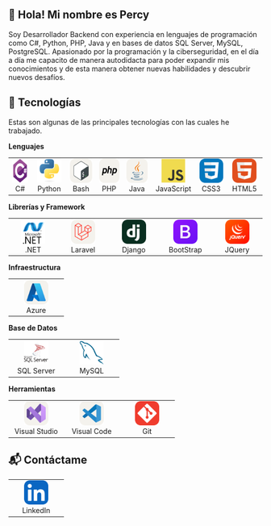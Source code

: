 ## 👋 Hola! Mi nombre es Percy

Soy Desarrollador Backend con experiencia en lenguajes de programación como C#, Python, PHP, Java y en bases de datos SQL Server, MySQL, PostgreSQL. Apasionado por la programación y la ciberseguridad, en el día a día me capacito de manera autodidacta para poder expandir mis conocimientos y de esta manera obtener nuevas habilidades y descubrir nuevos desafíos.

## :muscle: Tecnologías

Estas son algunas de las principales tecnologías con las cuales he trabajado.

**Lenguajes**

<table>
  <tr>
    <td align="center" width="96">
      <a href="#percytaquila">
        <img src="./img/csharp-original.svg" width="48" height="48" alt="C#" />
      </a>
      <br>C#
    </td>
    <td align="center" width="96">
      <a href="#percytaquila">
        <img src="./img/python-original.svg" width="48" height="48" alt="Python" />
      </a>
      <br>Python
    </td>
    <td align="center" width="96">
      <a href="#percytaquila">
        <img src="./img/Bash-Light.svg" width="48" height="48" alt="Bash" />
      </a>
      <br>Bash
    </td>
    <td align="center" width="96">
      <a href="#percytaquila">
        <img src="./img/PHP-Light.svg" width="48" height="48" alt="PHP" />
      </a>
      <br>PHP
    </td>
    <td align="center" width="96">
      <a href="#percytaquila">
        <img src="./img/Java-Light.svg" width="48" height="48" alt="Java" />
      </a>
      <br>Java
    </td>
    <td align="center" width="96">
      <a href="#percytaquila">
        <img src="./img/javascript-original.svg" width="48" height="48" alt="JavaScript" />
      </a>
      <br>JavaScript
    </td>
    <td align="center" width="96">
      <a href="#percytaquila">
        <img src="./img/CSS.svg" width="48" height="48" alt="CSS3" />
      </a>
      <br>CSS3
    </td>
    <td align="center" width="96">
      <a href="#percytaquila">
        <img src="./img/HTML.svg" width="48" height="48" alt="HTML5" />
      </a>
      <br>HTML5
    </td>
  </tr>
</table>

**Librerías y Framework**

<table>
  <tr>
    <td align="center" width="96">
      <a href="#percytaquila">
        <img src="./img/netFramework.svg" width="48" height="48" alt=".NET" />
      </a>
      <br>.NET
    </td>
    <td align="center" width="96">
      <a href="#percytaquila">
        <img src="./img/Laravel-Light.svg" width="48" height="48" alt="Laravel" />
      </a>
      <br>Laravel
    </td>
    <td align="center" width="96">
      <a href="#percytaquila">
        <img src="./img/Django.svg" width="48" height="48" alt="Django" />
      </a>
      <br>Django
    </td>
    <td align="center" width="96">
      <a href="#percytaquila">
        <img src="./img/Bootstrap.svg" width="48" height="48" alt="BootStrap" />
      </a>
      <br>BootStrap
    </td>
    <td align="center" width="96">
      <a href="#percytaquila">
        <img src="./img/JQuery.svg" width="48" height="48" alt="JQuery" />
      </a>
      <br>JQuery
    </td>
  </tr>
</table>

**Infraestructura**

<table>
  <tr>
    <td align="center" width="96">
      <a href="#percytaquila">
        <img src="./img/Azure-Light.svg" width="48" height="48" alt="Azure" />
      </a>
      <br>Azure
    </td>
  </tr>
</table>

**Base de Datos**

<table>
  <tr>
    <td align="center" width="96">
      <a href="#percytaquila">
        <img src="./img/sqlServer.svg" width="48" height="48" alt="SQL-Server" />
      </a>
      <br>SQL Server
    </td>
    <td align="center" width="96">
      <a href="#percytaquila">
        <img src="./img/mysql-original.svg" width="48" height="48" alt="MySQL" />
      </a>
      <br>MySQL
    </td>
  </tr>
</table>

**Herramientas**

<table>
  <tr>
    <td align="center" width="96">
      <a href="#percytaquila">
        <img src="./img/VisualStudio-Light.svg" width="48" height="48" alt="Visual-Studio" />
      </a>
      <br>Visual Studio
    </td>
    <td align="center" width="96">
      <a href="#percytaquila">
        <img src="./img/VSCode-Light.svg" width="48" height="48" alt="Visual-Code" />
      </a>
      <br>Visual Code
    </td>
    <td align="center" width="96">
      <a href="#percytaquila">
        <img src="./img/Git.svg" width="48" height="48" alt="Git" />
      </a>
      <br>Git
    </td>
  </tr>
</table>

## 📬 Contáctame

<table>
  <tr>
    <td align="center" width="96">
      <a href="https://www.linkedin.com/in/percytaquila/" target="_blank">
        <img src="./img/LinkedIn.svg" width="48" height="48" alt="LinkedIn" />
      </a>
      <br>LinkedIn
    </td>
  </tr>
</table>

<!--
**percytaquila/percytaquila** is a ✨ _special_ ✨ repository because its `README.md` (this file) appears on your GitHub profile.

Here are some ideas to get you started:

- 🔭 I’m currently working on ...
- 🌱 I’m currently learning ...
- 👯 I’m looking to collaborate on ...
- 🤔 I’m looking for help with ...
- 💬 Ask me about ...
- 📫 How to reach me: ...
- 😄 Pronouns: ...
- ⚡ Fun fact: ...
-->
